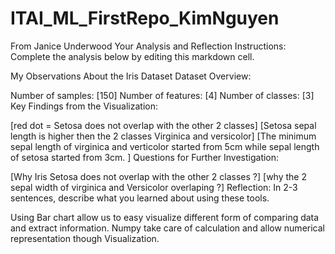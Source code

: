 # ITAI_ML_FirstRepo_KimNguyen
From Janice Underwood
Your Analysis and Reflection
Instructions: Complete the analysis below by editing this markdown cell.

My Observations About the Iris Dataset
Dataset Overview:

Number of samples: [150]
Number of features: [4]
Number of classes: [3]
Key Findings from the Visualization:

[red dot = Setosa does not overlap with the other 2 classes]
[Setosa sepal length is higher then the 2 classes Virginica and versicolor]
[The minimum sepal length of virginica and verticolor started from 5cm while sepal length of setosa started from 3cm. ]
Questions for Further Investigation:

[Why Iris Setosa does not overlap with the other 2 classes ?]
[why the 2 sepal width of virginica and Versicolor overlaping ?]
Reflection: In 2-3 sentences, describe what you learned about using these tools.

Using Bar chart allow us to easy visualize different form of comparing data and extract information. Numpy take care of calculation and allow numerical representation though Visualization.
